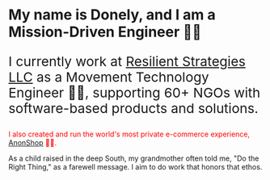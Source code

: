 <h1 align="left">My name is Donely, and I am a Mission-Driven Engineer 👨‍🔧</h1>

<p style="font-size: 1.875em;">
  I currently work at <a href="https://www.resilientstrategiesllc.com/">Resilient Strategies LLC</a> as a Movement Technology Engineer 👨‍💻, supporting 60+ NGOs with software-based products and solutions.
</p>

<p style="color:red;">
  I also created and run the world's most private e-commerce experience, <a href="https://anonshop.app/">AnonShop</a> 🕵🏿.
</p>

<p>
  As a child raised in the deep South, my grandmother often told me, "Do the Right Thing," as a farewell message. I aim to do work that honors that ethos.
</p>
